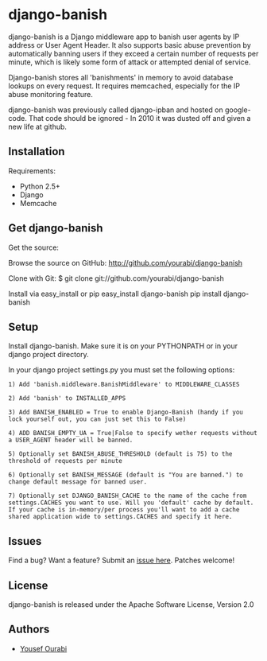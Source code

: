 django-banish
====
django-banish is a Django middleware app to banish user agents by IP address or User Agent Header. It also supports basic abuse prevention by automatically banning users if they exceed a certain number of requests per minute, which is likely some form of attack or attempted denial of service.

Django-banish stores all 'banishments' in memory to avoid database lookups on every request. It requires memcached, especially for the IP abuse monitoring feature.

django-banish was previously called django-ipban and hosted on google-code. That code should be ignored - In 2010 it was dusted off and given a new life at github.


Installation
------------

Requirements:

* Python 2.5+
* Django
* Memcache 

Get django-banish 
--------

Get the source:

Browse the source on GitHub: <http://github.com/yourabi/django-banish>

Clone with Git:
    $ git clone git://github.com/yourabi/django-banish


Install via easy_install or pip
    easy_install django-banish
    pip install django-banish


Setup
------
Install django-banish. Make sure it is on your PYTHONPATH or in your django project directory.

In your django project settings.py you must set the following options:

    1) Add 'banish.middleware.BanishMiddleware' to MIDDLEWARE_CLASSES

    2) Add 'banish' to INSTALLED_APPS

    3) Add BANISH_ENABLED = True to enable Django-Banish (handy if you lock yourself out, you can just set this to False)
    
    4) ADD BANISH_EMPTY_UA = True|False to specify wether requests without a USER_AGENT header will be banned.

    5) Optionally set BANISH_ABUSE_THRESHOLD (default is 75) to the threshold of requests per minute

    6) Optionally set BANISH_MESSAGE (default is "You are banned.") to change default message for banned user.
    
    7) Optionally set DJANGO_BANISH_CACHE to the name of the cache from settings.CACHES you want to use. Will you 'default' cache by default. If your cache is in-memory/per process you'll want to add a cache shared application wide to settings.CACHES and specify it here.

Issues
------
Find a bug? Want a feature? Submit an [issue
here](http://github.com/yourabi/django-banish/issues). Patches welcome!

License
------
django-banish is released under the Apache Software License, Version 2.0


Authors
-------
 * [Yousef Ourabi][1]


 [1]: http://github.com/yourabi
